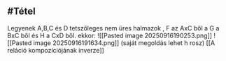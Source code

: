 ## #Tétel 
Legyenek A,B,C és D tetszőleges nem üres halmazok , F az AxC ből a G a BxC ből és H a CxD ből.
ekkor:
![[Pasted image 20250916190253.png]]
![[Pasted image 20250916191634.png]]
(saját megoldás lehet h rosz)
[[A reláció kompozíciójának inverze]]